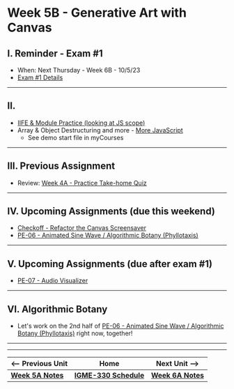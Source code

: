 # Week 5B - Generative Art with Canvas

## I. Reminder - Exam #1
- When: Next Thursday - Week 6B - 10/5/23
- [Exam #1 Details](../notes/exam-1-details.md)

---

## II. 
- [IIFE & Module Practice (looking at JS scope)](../notes/iife-and-module-practice.md)
- Array & Object Destructuring and more - [More JavaScript](../notes/more-js.md#)
  - See demo start file in myCourses

---

## III. Previous Assignment
- Review: [Week 4A - Practice Take-home Quiz](../notes/week-4A-practice-quiz.md)

---

## IV. Upcoming Assignments (due this weekend)
- [Checkoff - Refactor the Canvas Screensaver](../checkoffs/refactor-screensaver.md)
- [PE-06 - Animated Sine Wave / Algorithmic Botany (Phyllotaxis)](../pe/pe-06.md)

---

## V. Upcoming Assignments (due after exam #1)
- [PE-07 - Audio Visualizer](../pe/pe-07.md)

---

## VI. Algorithmic Botany
- Let's work on the 2nd half of [PE-06 - Animated Sine Wave / Algorithmic Botany (Phyllotaxis)](../pe/pe-06.md) right now, together!


---
---


| <-- Previous Unit | Home | Next Unit -->
| --- | --- | --- 
| [**Week 5A Notes**](05A.md)  |  [**IGME-330 Schedule**](../schedule.md) | [**Week 6A Notes**](06A.md)
